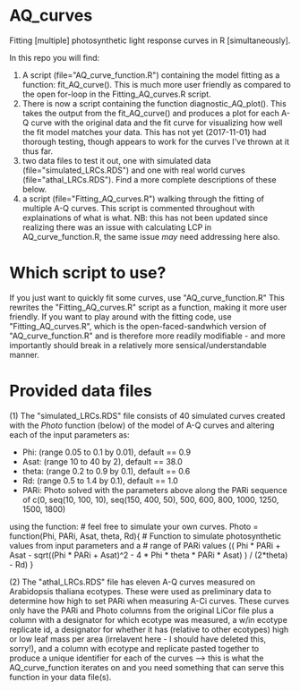 # AQ_curves
Fitting [multiple] photosynthetic light response curves in R [simultaneously].

In this repo you will find:
1) A script (file="AQ_curve_function.R") containing the model fitting as a function: fit_AQ_curve(). This is much more user friendly as compared to the open for-loop in the Fitting_AQ_curves.R script.
2) There is now a script containing the function diagnostic_AQ_plot(). This takes the output from the fit_AQ_curve() and produces a plot for each A-Q curve with the original data and the fit curve for visualizing how well the fit model matches your data. This has not yet (2017-11-01) had thorough testing, though appears to work for the curves I've thrown at it thus far.
3) two data files to test it out, one with simulated data (file="simulated_LRCs.RDS") and one with real world curves (file="athal_LRCs.RDS"). Find a more complete descriptions of these below.
4) a script (file="Fitting_AQ_curves.R") walking through the fitting of multiple A-Q curves. This script is commented throughout with explainations of what is what. NB: this has not been updated since realizing there was an issue with calculating LCP in AQ_curve_function.R, the same issue *may* need addressing here also. 

# Which script to use?
If you just want to quickly fit some curves, use "AQ_curve_function.R" This rewrites the "Fitting_AQ_curves.R" script as a function, making it more user friendly.
If you want to play around with the fitting code, use "Fitting_AQ_curves.R", which is the open-faced-sandwhich version of "AQ_curve_function.R" and is therefore more readily modifiable - and more importantly should break in a relatively more sensical/understandable manner. 

# Provided data files
(1)
The "simulated_LRCs.RDS" file consists of 40 simulated curves created with the _Photo_ function (below) of the model of A-Q curves and altering each of the input parameters as:
- Phi:    (range 0.05 to 0.1 by 0.01), default == 0.9
- Asat:   (range 10 to 40 by 2), default == 38.0
- theta:  (range 0.2 to 0.9 by 0.1), default == 0.6
- Rd:     (range 0.5 to 1.4 by 0.1), default == 1.0
- PARi:   Photo solved with the parameters above along the PARi sequence of c(0, seq(10, 100, 10), seq(150, 400, 50), 500, 600, 800, 1000, 1250, 1500, 1800)

using the function: # feel free to simulate your own curves.
Photo = function(Phi, PARi, Asat, theta, Rd){ 
      # Function to simulate photosynthetic values from input parameters and a
      #     range of PARi values
      ((
            Phi * PARi + Asat - 
                  sqrt((Phi * PARi + Asat)^2 - 4 *
                             Phi * theta * PARi * Asat)
      ) / (2*theta) - Rd)
}

(2)
The "athal_LRCs.RDS" file has eleven A-Q curves measured on Arabidopsis thaliana ecotypes. These were used as preliminary data to determine how high to set PARi when measuring A-Ci curves. These curves only have the PARi and Photo columns from the original LiCor file plus a column with a designator for which ecotype was measured, a w/in ecotype replicate id, a designator for whether it has (relative to other ecotypes) high or low leaf mass per area (irrelavent here - I should have deleted this, sorry!), and a column with ecotype and replicate pasted together to produce a unique identifier for each of the curves --> this is what the AQ_curve_function iterates on and you need something that can serve this function in your data file(s).
